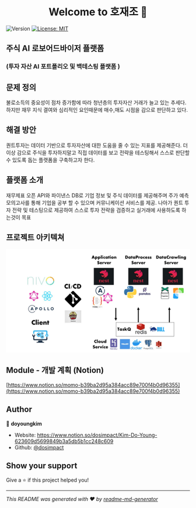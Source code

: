 <h1 align="center">Welcome to 호재조 🚀</h1>
<p>
  <img alt="Version" src="https://img.shields.io/badge/version-0.0.1-blue.svg?cacheSeconds=2592000" />
  <a href="#" target="_blank">
    <img alt="License: MIT" src="https://img.shields.io/badge/License-MIT-yellow.svg" />
  </a>
</p>

## 주식 AI 로보어드바이저 플랫폼

### (투자 자산 AI 포트폴리오 및 백테스팅 플랫폼 )

## 문제 정의

불로소득의 중요성이 점차 증가함에 따라 청년층의 투자자산 거래가 늘고 있는 추세다.
하지만 재무 지식 결여와 심리적인 요인때문에 매수,매도 시점을 감으로 판단하고 있다.

## 해결 방안

퀀트투자는 데이터 기반으로 투자자산에 대한 도움을 줄 수 있는 지표를 제공해준다. 더 이상 감으로 주식을 투자하지말고 직접 데이터를 보고 전략을 테스팅해서 스스로 판단할 수 있도록 돕는 플랫폼을 구축하고자 한다.

## 플랫폼 소개

재무제표 오픈 API와 파이낸스 DB로 기업 정보 및 주식 데이터를 제공해주며 주가 예측 모의고사를 통해 기업을 공부 할 수 있으며 커뮤니케이션 서비스를 제공. 나아가 퀀트 투자 전략 및 테스팅으로 제공하여 스스로 투자 전략을 검증하고 실거래에 사용하도록 하는것이 목표

## 프로젝트 아키텍쳐

![arc](./arc.JPG)

## Module - 개발 계획 (Notion)

[https://www.notion.so/momo-b39ba2d95a384acc89e700f4b0d96355](https://www.notion.so/momo-b39ba2d95a384acc89e700f4b0d96355)

</details>

## Author

👤 **doyoungkim**

- Website: https://www.notion.so/dosimpact/Kim-Do-Young-623609d5699849b3a5db5b1cc248c609
- Github: [@dosimpact](https://github.com/dosimpact)

## Show your support

Give a ⭐️ if this project helped you!

---

_This README was generated with ❤️ by [readme-md-generator](https://github.com/kefranabg/readme-md-generator)_

```

```
